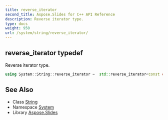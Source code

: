 ```yaml
---
title: reverse_iterator
second_title: Aspose.Slides for C++ API Reference
description: Reverse iterator type.
type: docs
weight: 950
url: /system/string/reverse_iterator/
---
```

## reverse_iterator typedef


Reverse iterator type.

```cpp
using System::String::reverse_iterator =  std::reverse_iterator<const char16_t*>
```

## See Also

* Class [String](../)
* Namespace [System](../../)
* Library [Aspose.Slides](../../../)